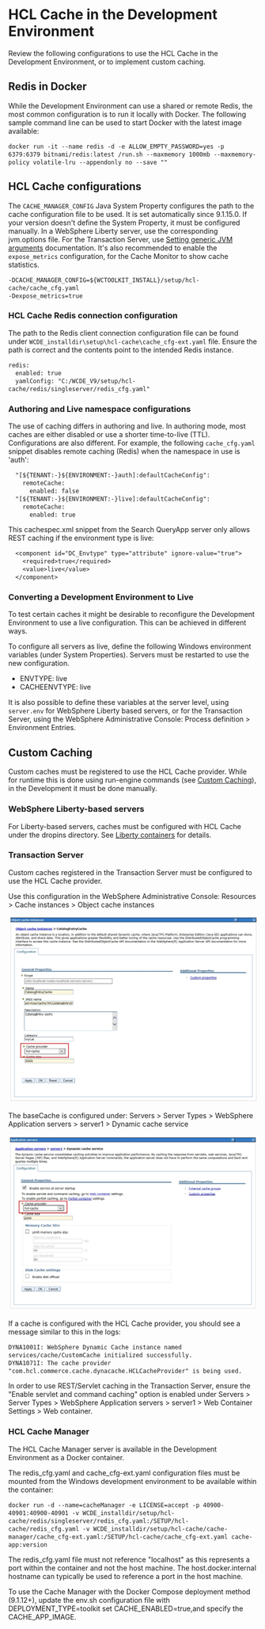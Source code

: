 # HCL Cache in the Development Environment

Review the following configurations to use the HCL Cache in the Development Environment, or to implement custom caching.

## Redis in Docker

While the Development Environment can use a shared or remote Redis, the most common configuration is to run it locally with Docker.
The following sample command line can be used to start Docker with the latest image available:

```
docker run -it --name redis -d -e ALLOW_EMPTY_PASSWORD=yes -p 6379:6379 bitnami/redis:latest /run.sh --maxmemory 1000mb --maxmemory-policy volatile-lru --appendonly no --save ""
```

## HCL Cache configurations

The `CACHE_MANAGER_CONFIG` Java System Property configures the path to the cache configuration file to be used. It is set automatically
since 9.1.15.0. If your version doesn't define the System Property, it must be configured manually. In a WebSphere Liberty server, use the corresponding
jvm.options file. For the Transaction Server, use [Setting generic JVM arguments](https://www.ibm.com/support/pages/setting-generic-jvm-arguments-websphere-application-server) documentation. It's also recommended to enable the `expose_metrics` configuration, for the Cache Monitor to show cache statistics.

```
-DCACHE_MANAGER_CONFIG=${WCTOOLKIT_INSTALL}/setup/hcl-cache/cache_cfg.yaml 
-Dexpose_metrics=true
```

### HCL Cache Redis connection configuration

The path to the Redis client connection configuration file can be found under `WCDE_installdir\setup\hcl-cache\cache_cfg-ext.yaml` file. Ensure the path is correct and the contents point to the intended Redis instance.

```
redis:
  enabled: true
  yamlConfig: "C:/WCDE_V9/setup/hcl-cache/redis/singleserver/redis_cfg.yaml"
```

### Authoring and Live namespace configurations

The use of caching differs in authoring and live. In authoring mode, most caches are either disabled or use a shorter time-to-live (TTL). Configurations are also different. For example, the following `cache_cfg.yaml` snippet disables remote caching (Redis) when the namespace in use is 'auth':

```
  "[${TENANT:-}${ENVIRONMENT:-}auth]:defaultCacheConfig":
    remoteCache:
      enabled: false
  "[${TENANT:-}${ENVIRONMENT:-}live]:defaultCacheConfig":
    remoteCache:
      enabled: true
```

This cachespec.xml snippet from the Search QueryApp server only allows REST caching if the environment type is live:

```
  <component id="DC_Envtype" type="attribute" ignore-value="true">
    <required>true</required>
    <value>live</value>
  </component>
```

### Converting a Development Environment to Live

To test certain caches it might be desirable to reconfigure the Development Environment to use a live configuration.
This can be achieved in different ways.

To configure all servers as live, define the following Windows environment variables (under System Properties).
Servers must be restarted to use the new configuration.

- ENVTYPE: live
- CACHEENVTYPE: live

It is also possible to define these variables at the server level, using `server.env` for WebSphere Liberty based
servers, or for the Transaction Server, using the WebSphere Administrative Console: Process definition > Environment Entries.

## Custom Caching 

Custom caches must be registered to use the HCL Cache provider. While for runtime this is done using run-engine commands (see [Custom Caching](CustomCaching.md)),
in the Development it must be done manually.

### WebSphere Liberty-based servers

For Liberty-based servers, caches must be configured with HCL Cache under the dropins directory. See [Liberty containers](CustomCaching.md#liberty-containers) for details.

### Transaction Server

Custom caches registered in the Transaction Server must be configured to use the HCL Cache provider. 

Use this configuration in the WebSphere Administrative Console: Resources > Cache instances > Object cache instances

![WAS Administration Console Object Cache](images/was_admin_object_cache.jpg)

The baseCache is configured under: Servers > Server Types > WebSphere Application servers > server1 > Dynamic cache service

![WAS Administration Console Object Cache](images/was_admin_basecache.jpg)

If a cache is configured with the HCL Cache provider, you should see a message similar to this in the logs:

```
DYNA1001I: WebSphere Dynamic Cache instance named services/cache/CustomCache initialized successfully.
DYNA1071I: The cache provider "com.hcl.commerce.cache.dynacache.HCLCacheProvider" is being used.
```

In order to use REST/Servlet caching in the Transaction Server, ensure the "Enable servlet and command caching" option is enabled 
under Servers > Server Types > WebSphere Application servers > server1 > Web Container Settings > Web container.


### HCL Cache Manager

The HCL Cache Manager server is available in the Development Environment as a Docker container.

The redis_cfg.yaml and cache_cfg-ext.yaml configuration files must be mounted from the Windows development environment to be available within the container:

```
docker run -d --name=cacheManager -e LICENSE=accept -p 40900-40901:40900-40901 -v WCDE_installdir/setup/hcl-cache/redis/singleserver/redis_cfg.yaml:/SETUP/hcl-cache/redis_cfg.yaml -v WCDE_installdir/setup/hcl-cache/cache-manager/cache_cfg-ext.yaml:/SETUP/hcl-cache/cache_cfg-ext.yaml cache-app:version
```

The redis_cfg.yaml file must not reference "localhost" as this represents a port within the container and not the host machine.
The host.docker.internal hostname can typically be used to reference a port in the host machine.

To use the Cache Manager with the Docker Compose deployment method (9.1.12+), update the env.sh configuration file with DEPLOYMENT_TYPE=toolkit set CACHE_ENABLED=true,and specify the CACHE_APP_IMAGE.



